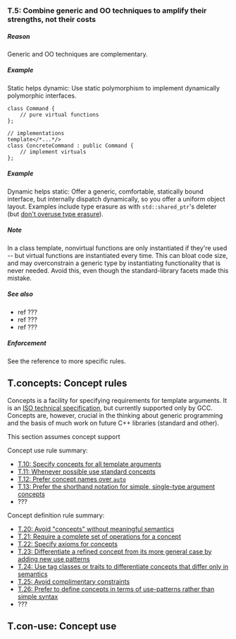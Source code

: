 ### <a name="Rt-generic-oo"></a>T.5: Combine generic and OO techniques to amplify their strengths, not their costs

##### Reason

Generic and OO techniques are complementary.

##### Example

Static helps dynamic: Use static polymorphism to implement dynamically polymorphic interfaces.

    class Command {
        // pure virtual functions
    };

    // implementations
    template</*...*/>
    class ConcreteCommand : public Command {
        // implement virtuals
    };

##### Example

Dynamic helps static: Offer a generic, comfortable, statically bound interface, but internally dispatch dynamically, so you offer a uniform object layout.
Examples include type erasure as with `std::shared_ptr`'s deleter (but [don't overuse type erasure](I-15-Templates%20and%20generic%20programming-T.049.md#Rt-erasure)).

##### Note

In a class template, nonvirtual functions are only instantiated if they're used -- but virtual functions are instantiated every time.
This can bloat code size, and may overconstrain a generic type by instantiating functionality that is never needed.
Avoid this, even though the standard-library facets made this mistake.

##### See also

* ref ???
* ref ???
* ref ???

##### Enforcement

See the reference to more specific rules.

## <a name="SS-concepts"></a>T.concepts: Concept rules

Concepts is a facility for specifying requirements for template arguments.
It is an [ISO technical specification](#Ref-conceptsTS), but currently supported only by GCC.
Concepts are, however, crucial in the thinking about generic programming and the basis of much work on future C++ libraries
(standard and other).

This section assumes concept support

Concept use rule summary:

* [T.10: Specify concepts for all template arguments](I-15-Templates%20and%20generic%20programming-T.010.md#Rt-concepts)
* [T.11: Whenever possible use standard concepts](I-15-Templates%20and%20generic%20programming-T.011.md#Rt-std-concepts)
* [T.12: Prefer concept names over `auto`](I-15-Templates%20and%20generic%20programming-T.012.md#Rt-auto)
* [T.13: Prefer the shorthand notation for simple, single-type argument concepts](I-15-Templates%20and%20generic%20programming-T.013.md#Rt-shorthand)
* ???

Concept definition rule summary:

* [T.20: Avoid "concepts" without meaningful semantics](I-15-Templates%20and%20generic%20programming-T.020.md#Rt-low)
* [T.21: Require a complete set of operations for a concept](#Rt-complete)
* [T.22: Specify axioms for concepts](I-15-Templates%20and%20generic%20programming-T.022.md#Rt-axiom)
* [T.23: Differentiate a refined concept from its more general case by adding new use patterns](I-15-Templates%20and%20generic%20programming-T.023.md#Rt-refine)
* [T.24: Use tag classes or traits to differentiate concepts that differ only in semantics](I-15-Templates%20and%20generic%20programming-T.024.md#Rt-tag)
* [T.25: Avoid complimentary constraints](I-15-Templates%20and%20generic%20programming-T.025.md#Rt-not)
* [T.26: Prefer to define concepts in terms of use-patterns rather than simple syntax](I-15-Templates%20and%20generic%20programming-T.026.md#Rt-use)
* ???

## <a name="SS-concept-use"></a>T.con-use: Concept use

